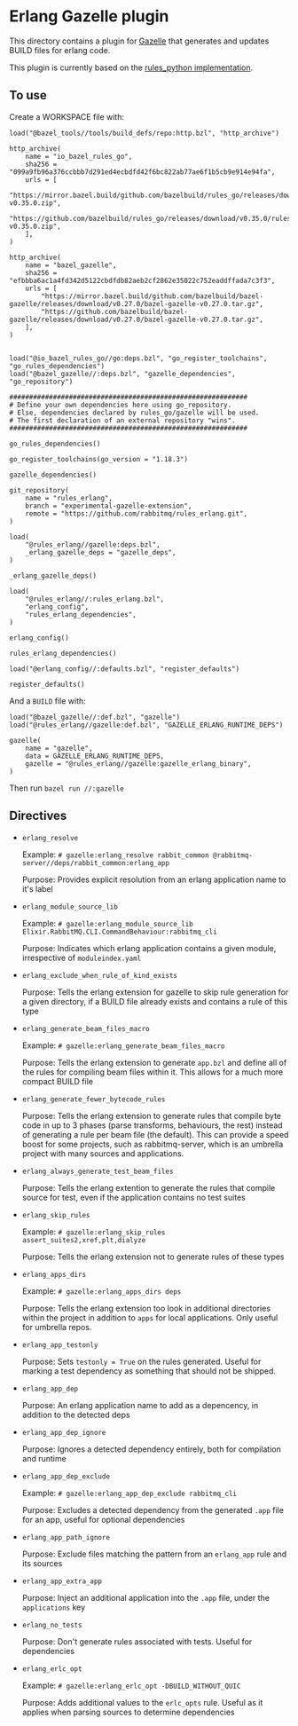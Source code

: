 # Erlang Gazelle plugin

This directory contains a plugin for [Gazelle](https://github.com/bazelbuild/bazel-gazelle) that generates and updates BUILD files for erlang code.

This plugin is currently based on the [rules_python implementation](https://github.com/bazelbuild/rules_python/tree/main/gazelle).

## To use

Create a WORKSPACE file with:

```starlark
load("@bazel_tools//tools/build_defs/repo:http.bzl", "http_archive")

http_archive(
    name = "io_bazel_rules_go",
    sha256 = "099a9fb96a376ccbbb7d291ed4ecbdfd42f6bc822ab77ae6f1b5cb9e914e94fa",
    urls = [
        "https://mirror.bazel.build/github.com/bazelbuild/rules_go/releases/download/v0.35.0/rules_go-v0.35.0.zip",
        "https://github.com/bazelbuild/rules_go/releases/download/v0.35.0/rules_go-v0.35.0.zip",
    ],
)

http_archive(
    name = "bazel_gazelle",
    sha256 = "efbbba6ac1a4fd342d5122cbdfdb82aeb2cf2862e35022c752eaddffada7c3f3",
    urls = [
        "https://mirror.bazel.build/github.com/bazelbuild/bazel-gazelle/releases/download/v0.27.0/bazel-gazelle-v0.27.0.tar.gz",
        "https://github.com/bazelbuild/bazel-gazelle/releases/download/v0.27.0/bazel-gazelle-v0.27.0.tar.gz",
    ],
)


load("@io_bazel_rules_go//go:deps.bzl", "go_register_toolchains", "go_rules_dependencies")
load("@bazel_gazelle//:deps.bzl", "gazelle_dependencies", "go_repository")

############################################################
# Define your own dependencies here using go_repository.
# Else, dependencies declared by rules_go/gazelle will be used.
# The first declaration of an external repository "wins".
############################################################

go_rules_dependencies()

go_register_toolchains(go_version = "1.18.3")

gazelle_dependencies()

git_repository(
    name = "rules_erlang",
    branch = "experimental-gazelle-extension",
    remote = "https://github.com/rabbitmq/rules_erlang.git",
)

load(
    "@rules_erlang//gazelle:deps.bzl",
    _erlang_gazelle_deps = "gazelle_deps",
)

_erlang_gazelle_deps()

load(
    "@rules_erlang//:rules_erlang.bzl",
    "erlang_config",
    "rules_erlang_dependencies",
)

erlang_config()

rules_erlang_dependencies()

load("@erlang_config//:defaults.bzl", "register_defaults")

register_defaults()
```

And a `BUILD` file with:

```starlark
load("@bazel_gazelle//:def.bzl", "gazelle")
load("@rules_erlang//gazelle:def.bzl", "GAZELLE_ERLANG_RUNTIME_DEPS")

gazelle(
    name = "gazelle",
    data = GAZELLE_ERLANG_RUNTIME_DEPS,
    gazelle = "@rules_erlang//gazelle:gazelle_erlang_binary",
)
```

Then run `bazel run //:gazelle`

## Directives

- `erlang_resolve`

  Example: `# gazelle:erlang_resolve rabbit_common @rabbitmq-server//deps/rabbit_common:erlang_app`

  Purpose: Provides explicit resolution from an erlang application name to it's label

- `erlang_module_source_lib`

  Example: `# gazelle:erlang_module_source_lib Elixir.RabbitMQ.CLI.CommandBehaviour:rabbitmq_cli`

  Purpose: Indicates which erlang application contains a given module, irrespective of `moduleindex.yaml`

- `erlang_exclude_when_rule_of_kind_exists`

  Purpose: Tells the erlang extension for gazelle to skip rule generation for a given directory, if a BUILD file already exists and contains a rule of this type

- `erlang_generate_beam_files_macro`

  Example: `# gazelle:erlang_generate_beam_files_macro`

  Purpose: Tells the erlang extension to generate `app.bzl` and define all of the rules for compiling beam files within it. This allows for a much more compact BUILD file

- `erlang_generate_fewer_bytecode_rules`

  Purpose: Tells the erlang extension to generate rules that compile byte code in up to 3 phases (parse transforms, behaviours, the rest) instead of generating a rule per beam file (the default). This can provide a speed boost for some projects, such as rabbitmq-server, which is an umbrella project with many sources and applications.

- `erlang_always_generate_test_beam_files`

  Purpose: Tells the erlang extention to generate the rules that compile source for test, even if the application contains no test suites

- `erlang_skip_rules`

  Example: `# gazelle:erlang_skip_rules assert_suites2,xref,plt,dialyze
`

  Purpose: Tells the erlang extension not to generate rules of these types

- `erlang_apps_dirs`

  Example: `# gazelle:erlang_apps_dirs deps`

  Purpose: Tells the erlang extension too look in additional directories within the project in addition to `apps` for local applications. Only useful for umbrella repos.

- `erlang_app_testonly`

  Purpose: Sets `testonly = True` on the rules generated. Useful for marking a test dependency as something that should not be shipped.

- `erlang_app_dep`

  Purpose: An erlang application name to add as a depencency, in addition to the detected deps

- `erlang_app_dep_ignore`

  Purpose: Ignores a detected dependency entirely, both for compilation and runtime

- `erlang_app_dep_exclude`

  Example: `# gazelle:erlang_app_dep_exclude rabbitmq_cli`

  Purpose: Excludes a detected dependency from the generated `.app` file for an app, useful for optional dependencies

- `erlang_app_path_ignore`

  Purpose: Exclude files matching the pattern from an `erlang_app` rule and its sources

- `erlang_app_extra_app`

  Purpose: Inject an additional application into the `.app` file, under the `applications` key

- `erlang_no_tests`

  Purpose: Don't generate rules associated with tests. Useful for dependencies

- `erlang_erlc_opt`

  Example: `# gazelle:erlang_erlc_opt -DBUILD_WITHOUT_QUIC`

  Purpose: Adds additional values to the `erlc_opts` rule. Useful as it applies when parsing sources to determine dependencies
